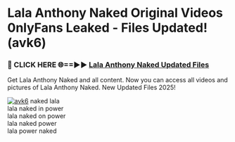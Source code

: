 # Lala Anthony Naked Original Videos 0nlyFans Leaked - Files Updated! (avk6)

<h3>🔴 CLICK HERE 🌐==►► <a href="https://tinyurl.com/yckcrads" rel="nofollow">Lala Anthony Naked Updated Files</a></h3>

Get Lala Anthony Naked and all content. Now you can access all videos and pictures of Lala Anthony Naked. New Updated Files 2025!

[![avk6](https://i.imgur.com/hpKpOFt.gif)](https://tinyurl.com/yckcrads)
naked lala<br>
lala naked in power<br>
lala naked on power<br>
lala naked power<br>
lala power naked